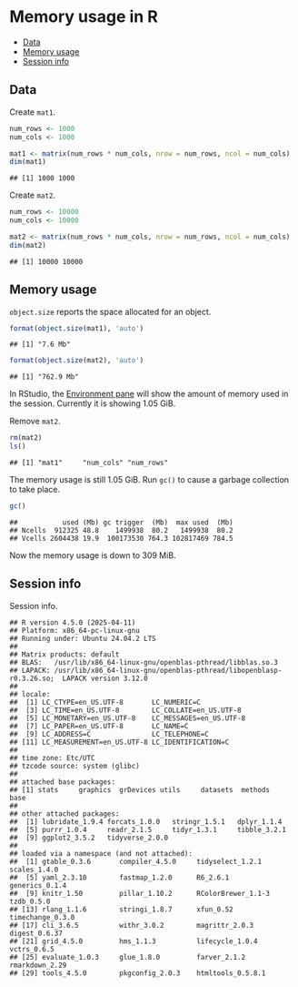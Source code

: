 Memory usage in R
================

- [Data](#data)
- [Memory usage](#memory-usage)
- [Session info](#session-info)

## Data

Create `mat1`.

``` r
num_rows <- 1000
num_cols <- 1000

mat1 <- matrix(num_rows * num_cols, nrow = num_rows, ncol = num_cols)
dim(mat1)
```

    ## [1] 1000 1000

Create `mat2`.

``` r
num_rows <- 10000
num_cols <- 10000

mat2 <- matrix(num_rows * num_cols, nrow = num_rows, ncol = num_cols)
dim(mat2)
```

    ## [1] 10000 10000

## Memory usage

`object.size` reports the space allocated for an object.

``` r
format(object.size(mat1), 'auto')
```

    ## [1] "7.6 Mb"

``` r
format(object.size(mat2), 'auto')
```

    ## [1] "762.9 Mb"

In RStudio, the [Environment
pane](https://support.posit.co/hc/en-us/articles/1500005616261-Understanding-Memory-Usage-in-the-RStudio-IDE)
will show the amount of memory used in the session. Currently it is
showing 1.05 GiB.

Remove `mat2`.

``` r
rm(mat2)
ls()
```

    ## [1] "mat1"     "num_cols" "num_rows"

The memory usage is still 1.05 GiB. Run `gc()` to cause a garbage
collection to take place.

``` r
gc()
```

    ##           used (Mb) gc trigger  (Mb)  max used  (Mb)
    ## Ncells  912325 48.8    1499938  80.2   1499938  80.2
    ## Vcells 2604438 19.9  100173530 764.3 102817469 784.5

Now the memory usage is down to 309 MiB.

## Session info

Session info.

    ## R version 4.5.0 (2025-04-11)
    ## Platform: x86_64-pc-linux-gnu
    ## Running under: Ubuntu 24.04.2 LTS
    ## 
    ## Matrix products: default
    ## BLAS:   /usr/lib/x86_64-linux-gnu/openblas-pthread/libblas.so.3 
    ## LAPACK: /usr/lib/x86_64-linux-gnu/openblas-pthread/libopenblasp-r0.3.26.so;  LAPACK version 3.12.0
    ## 
    ## locale:
    ##  [1] LC_CTYPE=en_US.UTF-8       LC_NUMERIC=C              
    ##  [3] LC_TIME=en_US.UTF-8        LC_COLLATE=en_US.UTF-8    
    ##  [5] LC_MONETARY=en_US.UTF-8    LC_MESSAGES=en_US.UTF-8   
    ##  [7] LC_PAPER=en_US.UTF-8       LC_NAME=C                 
    ##  [9] LC_ADDRESS=C               LC_TELEPHONE=C            
    ## [11] LC_MEASUREMENT=en_US.UTF-8 LC_IDENTIFICATION=C       
    ## 
    ## time zone: Etc/UTC
    ## tzcode source: system (glibc)
    ## 
    ## attached base packages:
    ## [1] stats     graphics  grDevices utils     datasets  methods   base     
    ## 
    ## other attached packages:
    ##  [1] lubridate_1.9.4 forcats_1.0.0   stringr_1.5.1   dplyr_1.1.4    
    ##  [5] purrr_1.0.4     readr_2.1.5     tidyr_1.3.1     tibble_3.2.1   
    ##  [9] ggplot2_3.5.2   tidyverse_2.0.0
    ## 
    ## loaded via a namespace (and not attached):
    ##  [1] gtable_0.3.6       compiler_4.5.0     tidyselect_1.2.1   scales_1.4.0      
    ##  [5] yaml_2.3.10        fastmap_1.2.0      R6_2.6.1           generics_0.1.4    
    ##  [9] knitr_1.50         pillar_1.10.2      RColorBrewer_1.1-3 tzdb_0.5.0        
    ## [13] rlang_1.1.6        stringi_1.8.7      xfun_0.52          timechange_0.3.0  
    ## [17] cli_3.6.5          withr_3.0.2        magrittr_2.0.3     digest_0.6.37     
    ## [21] grid_4.5.0         hms_1.1.3          lifecycle_1.0.4    vctrs_0.6.5       
    ## [25] evaluate_1.0.3     glue_1.8.0         farver_2.1.2       rmarkdown_2.29    
    ## [29] tools_4.5.0        pkgconfig_2.0.3    htmltools_0.5.8.1
